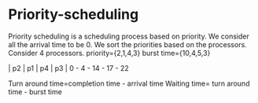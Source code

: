 # Priority-scheduling
Priority scheduling is a scheduling process based on priority.
We consider all the arrival time to be 0.
We sort the priorities based on the processors.
Consider 4 processors.
 priority={2,1,4,3}
 burst time={10,4,5,3}

| p2  | p1  | p4  | p3  |
0  -  4  -  14  - 17  - 22

Turn around time=completion time - arrival time
Waiting time= turn around time - burst time
